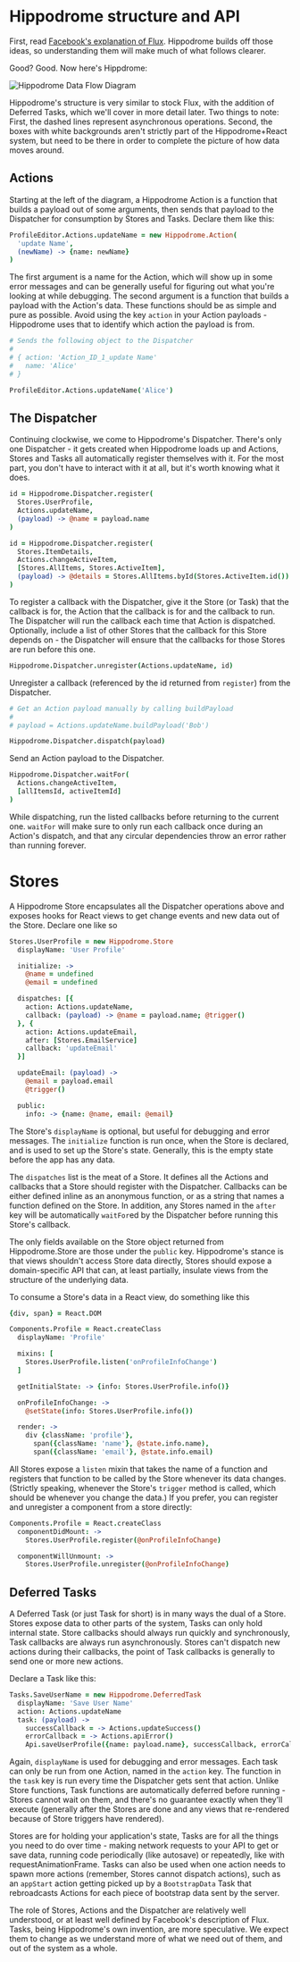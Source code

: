 # Hippodrome structure and API

First, read
[Facebook's explanation of Flux](https://github.com/facebook/flux/blob/master/README.md).
Hippodrome builds off those ideas, so understanding them will make much of what
follows clearer.

Good?  Good. Now here's Hippdrome:

![Hippodrome Data Flow Diagram](./img/hippodrome-diagram.png)

Hippodrome's structure is very similar to stock Flux, with the addition of
Deferred Tasks, which we'll cover in more detail later.  Two things to note:
First, the dashed lines represent asynchronous operations.  Second, the boxes
with white backgrounds aren't strictly part of the Hippodrome+React system, but
need to be there in order to complete the picture of how data moves around.

## Actions

Starting at the left of the diagram, a Hippodrome Action is a function that
builds a payload out of some arguments, then sends that payload to the
Dispatcher for consumption by Stores and Tasks. Declare them like this:

```coffeescript
ProfileEditor.Actions.updateName = new Hippodrome.Action(
  'update Name',
  (newName) -> {name: newName}
)
```

The first argument is a name for the Action, which will show up in some error
messages and can be generally useful for figuring out what you're looking at
while debugging.  The second argument is a function that builds a payload with
the Action's data.  These functions should be as simple and pure as possible.
Avoid using the key `action` in your Action payloads - Hippodrome uses that
to identify which action the payload is from.

```coffeescript
# Sends the following object to the Dispatcher
#
# { action: 'Action_ID_1_update Name'
#   name: 'Alice'
# }

ProfileEditor.Actions.updateName('Alice')
```

## The Dispatcher

Continuing clockwise, we come to Hippodrome's Dispatcher.  There's only one
Dispatcher - it gets created when Hippodrome loads up and Actions, Stores and
Tasks all automatically register themselves with it.  For the most part, you
don't have to interact with it at all, but it's worth knowing what it does.

```coffeescript
id = Hippodrome.Dispatcher.register(
  Stores.UserProfile,
  Actions.updateName,
  (payload) -> @name = payload.name
)

id = Hippodrome.Dispatcher.register(
  Stores.ItemDetails,
  Actions.changeActiveItem,
  [Stores.AllItems, Stores.ActiveItem],
  (payload) -> @details = Stores.AllItems.byId(Stores.ActiveItem.id())
)
```

To register a callback with the Dispatcher, give it the Store (or Task) that
the callback is for, the Action that the callback is for and the callback to
run.  The Dispatcher will run the callback each time that Action is dispatched.
Optionally, include a list of other Stores that the callback for this Store
depends on - the Dispatcher will ensure that the callbacks for those Stores are
run before this one.

```coffeescript
Hippodrome.Dispatcher.unregister(Actions.updateName, id)
```

Unregister a callback (referenced by the id returned from `register`) from the
Dispatcher.

```coffeescript
# Get an Action payload manually by calling buildPayload
#
# payload = Actions.updateName.buildPayload('Bob')

Hippodrome.Dispatcher.dispatch(payload)
```

Send an Action payload to the Dispatcher.

```coffeescript
Hippodrome.Dispatcher.waitFor(
  Actions.changeActiveItem,
  [allItemsId, activeItemId]
)
```

While dispatching, run the listed callbacks before returning to the current
one.  `waitFor` will make sure to only run each callback once during an Action's
dispatch, and that any circular dependencies throw an error rather than running
forever.

# Stores

A Hippodrome Store encapsulates all the Dispatcher operations above and exposes
hooks for React views to get change events and new data out of the Store.
Declare one like so

```coffeescript
Stores.UserProfile = new Hippodrome.Store
  displayName: 'User Profile'

  initialize: ->
    @name = undefined
    @email = undefined

  dispatches: [{
    action: Actions.updateName,
    callback: (payload) -> @name = payload.name; @trigger()
  }, {
    action: Actions.updateEmail,
    after: [Stores.EmailService]
    callback: 'updateEmail'
  }]

  updateEmail: (payload) ->
    @email = payload.email
    @trigger()

  public:
    info: -> {name: @name, email: @email}
```

The Store's `displayName` is optional, but useful for debugging and error
messages.  The `initialize` function is run once, when the Store is declared,
and is used to set up the Store's state.  Generally, this is the empty state
before the app has any data.

The `dispatches` list is the meat of a Store.  It defines all the Actions and
callbacks that a Store should register with the Dispatcher.  Callbacks can be
either defined inline as an anonymous function, or as a string that names a
function defined on the Store.  In addition, any Stores named in the `after`
key will be automatically `waitFor`ed by the Dispatcher before running this
Store's callback.

The only fields available on the Store object returned from Hippodrome.Store
are those under the `public` key.  Hippodrome's stance is that views shouldn't
access Store data directly, Stores should expose a domain-specific API that
can, at least partially, insulate views from the structure of the underlying
data.

To consume a Store's data in a React view, do something like this

```coffeescript
{div, span} = React.DOM

Components.Profile = React.createClass
  displayName: 'Profile'

  mixins: [
    Stores.UserProfile.listen('onProfileInfoChange')
  ]

  getInitialState: -> {info: Stores.UserProfile.info()}

  onProfileInfoChange: ->
    @setState(info: Stores.UserProfile.info())

  render: ->
    div {className: 'profile'},
      span({className: 'name'}, @state.info.name),
      span({className: 'email'}, @state.info.email)
```

All Stores expose a `listen` mixin that takes the name of a function and
registers that function to be called by the Store whenever its data changes.
(Strictly speaking, whenever the Store's `trigger` method is called, which
should be whenever you change the data.)  If you prefer, you can register and
unregister a component from a store directly:

```coffeescript
Components.Profile = React.createClass
  componentDidMount: ->
    Stores.UserProfile.register(@onProfileInfoChange)

  componentWillUnmount: ->
    Stores.UserProfile.unregister(@onProfileInfoChange)
```

## Deferred Tasks

A Deferred Task (or just Task for short) is in many ways the dual of a Store.
Stores expose data to other parts of the system, Tasks can only hold internal
state.  Store callbacks should always run quickly and synchronously, Task
callbacks are always run asynchronously.  Stores can't dispatch new actions
during their callbacks, the point of Task callbacks is generally to send one
or more new actions.

Declare a Task like this:

```coffeescript
Tasks.SaveUserName = new Hippodrome.DeferredTask
  displayName: 'Save User Name'
  action: Actions.updateName
  task: (payload) ->
    successCallback = -> Actions.updateSuccess()
    errorCallback = -> Actions.apiError()
    Api.saveUserProfile({name: payload.name}, successCallback, errorCallback)
```

Again, `displayName` is used for debugging and error messages.  Each task can
only be run from one Action, named in the `action` key.  The function in the
`task` key is run every time the Dispatcher gets sent that action.  Unlike
Store functions, Task functions are automatically deferred before running -
Stores cannot wait on them, and there's no guarantee exactly when they'll
execute (generally after the Stores are done and any views that re-rendered
because of Store triggers have rendered).

Stores are for holding your application's state, Tasks are for all the things
you need to do over time - making network requests to your API to get or save
data, running code periodically (like autosave) or repeatedly, like with
requestAnimationFrame.  Tasks can also be used when one action needs to spawn
more actions (remember, Stores cannot dispatch actions), such as an `appStart`
action getting picked up by a `BootstrapData` Task that rebroadcasts Actions
for each piece of bootstrap data sent by the server.

The role of Stores, Actions and the Dispatcher are relatively well understood,
or at least well defined by Facebook's description of Flux.  Tasks, being
Hippodrome's own invention, are more speculative.  We expect them to change
as we understand more of what we need out of them, and out of the system as a
whole.

